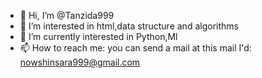 - 👋 Hi, I’m @Tanzida999
- 👀 I’m interested in html,data structure and algorithms 
- 🌱 I’m currently interested in Python,Ml 
- 📫 How to reach me: you can send a mail at this mail I'd: nowshinsara999@gmail.com

<!---
Tanzida999/Tanzida999 is a ✨ special ✨ repository because its `README.md` (this file) appears on your GitHub profile.
You can click the Preview link to take a look at your changes.
--->
